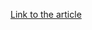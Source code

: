 [Link to the article](https://blog.sonicwall.com/en-us/2024/07/the-hidden-danger-of-pdf-files-with-embedded-qr-codes/)
